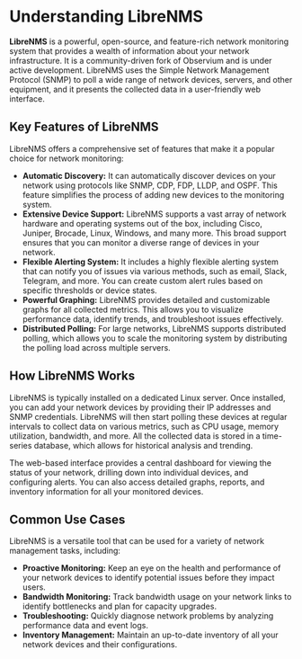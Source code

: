 # Understanding LibreNMS

**LibreNMS** is a powerful, open-source, and feature-rich network monitoring system that provides a wealth of information about your network infrastructure. It is a community-driven fork of Observium and is under active development. LibreNMS uses the Simple Network Management Protocol (SNMP) to poll a wide range of network devices, servers, and other equipment, and it presents the collected data in a user-friendly web interface.

## Key Features of LibreNMS

LibreNMS offers a comprehensive set of features that make it a popular choice for network monitoring:

*   **Automatic Discovery:** It can automatically discover devices on your network using protocols like SNMP, CDP, FDP, LLDP, and OSPF. This feature simplifies the process of adding new devices to the monitoring system.
*   **Extensive Device Support:** LibreNMS supports a vast array of network hardware and operating systems out of the box, including Cisco, Juniper, Brocade, Linux, Windows, and many more. This broad support ensures that you can monitor a diverse range of devices in your network.
*   **Flexible Alerting System:** It includes a highly flexible alerting system that can notify you of issues via various methods, such as email, Slack, Telegram, and more. You can create custom alert rules based on specific thresholds or device states.
*   **Powerful Graphing:** LibreNMS provides detailed and customizable graphs for all collected metrics. This allows you to visualize performance data, identify trends, and troubleshoot issues effectively.
*   **Distributed Polling:** For large networks, LibreNMS supports distributed polling, which allows you to scale the monitoring system by distributing the polling load across multiple servers.

## How LibreNMS Works

LibreNMS is typically installed on a dedicated Linux server. Once installed, you can add your network devices by providing their IP addresses and SNMP credentials. LibreNMS will then start polling these devices at regular intervals to collect data on various metrics, such as CPU usage, memory utilization, bandwidth, and more. All the collected data is stored in a time-series database, which allows for historical analysis and trending.

The web-based interface provides a central dashboard for viewing the status of your network, drilling down into individual devices, and configuring alerts. You can also access detailed graphs, reports, and inventory information for all your monitored devices.

## Common Use Cases

LibreNMS is a versatile tool that can be used for a variety of network management tasks, including:

*   **Proactive Monitoring:** Keep an eye on the health and performance of your network devices to identify potential issues before they impact users.
*   **Bandwidth Monitoring:** Track bandwidth usage on your network links to identify bottlenecks and plan for capacity upgrades.
*   **Troubleshooting:** Quickly diagnose network problems by analyzing performance data and event logs.
*   **Inventory Management:** Maintain an up-to-date inventory of all your network devices and their configurations.
